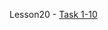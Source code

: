 Lesson20 - [Task 1-10](https://nazarbuzyl.github.io/1-front-end/students/buzyl_nazar/homework12-lesson-20/build/index.html)
